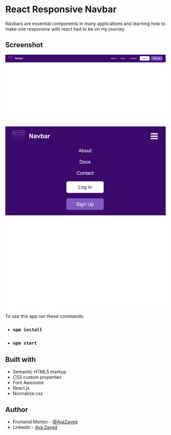 # React Responsive Navbar

Navbars are essential components in many applications and learning how to make one responsive with react had to be on my journey.

## Screenshot

![Navbar Screenshot](./src/images/Screenshot%201.png)
![Mobile Navbar Screenshot](./src/images/Screenshot%202.png)

To use this app run these commands:

- ### `npm install`
- ### `npm start`

## Built with

- Semantic HTML5 markup
- CSS custom properties
- Font Awesome
- React.js
- Normalize.css

## Author

- Frontend Mentor - [@AyaZayed](https://www.frontendmentor.io/profile/AyaZayed)
- Linkedin - [Aya Zayed](https://www.linkedin.com/in/aya-zayed-2000/)
